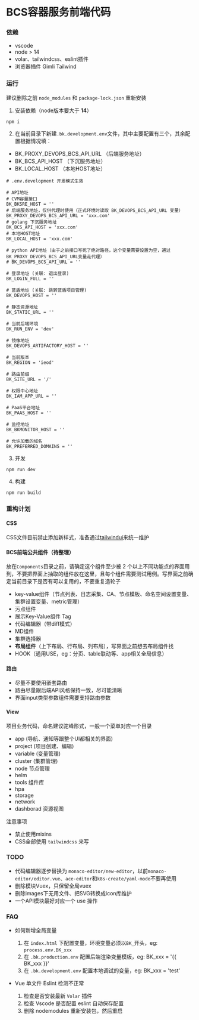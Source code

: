 # BCS容器服务前端代码

### 依赖

- vscode
- node > 14
- volar、tailwindcss、eslint插件
- 浏览器插件 Gimli Tailwind

### 运行

建议删除之前 `node_modules` 和 `package-lock.json` 重新安装

1. 安装依赖（node版本要大于 **14**）

```shell
npm i
```

2. 在当前目录下新建`.bk.development.env`文件，其中主要配置有三个，其余配置根据情况填：

  - BK_PROXY_DEVOPS_BCS_API_URL （后端服务地址）
  - BK_BCS_API_HOST （下沉服务地址）
  - BK_LOCAL_HOST （本地HOST地址）

```text
# .env.development 开发模式生效

# API地址
# CVM容量接口
BK_BKSRE_HOST = ''
# 后端服务地址，仅供代理时使用（正式环境时读取 BK_DEVOPS_BCS_API_URL 变量）
BK_PROXY_DEVOPS_BCS_API_URL = 'xxx.com'
# golang 下沉服务地址
BK_BCS_API_HOST = 'xxx.com'
# 本地HOST地址
BK_LOCAL_HOST = 'xxx.com'

# python API地址（由于之前接口写死了绝对路径，这个变量需要设置为空，通过BK_PROXY_DEVOPS_BCS_API_URL变量走代理）
# BK_DEVOPS_BCS_API_URL = ''

# 登录地址 (关联: 退出登录)
BK_LOGIN_FULL = ''

# 蓝盾地址 (关联: 跳转蓝盾项目管理)
BK_DEVOPS_HOST = ''

# 静态资源地址
BK_STATIC_URL = ''

# 当前后端环境
BK_RUN_ENV = 'dev'

# 镜像地址
BK_DEVOPS_ARTIFACTORY_HOST = ''

# 当前版本
BK_REGION = 'ieod'

# 路由前缀
BK_SITE_URL = '/'

# 权限中心地址
BK_IAM_APP_URL = ''

# PaaS平台地址
BK_PAAS_HOST = ''

# 监控地址
BK_BKMONITOR_HOST = ''

# 允许加载的域名
BK_PREFERRED_DOMAINS = ''

```

3. 开发

```shell
npm run dev
```

4. 构建

```shell
npm run build
```

### 重构计划

#### CSS

CSS文件目前禁止添加新样式，准备通过[tailwindui](https://tailwindui.com/documentation)来统一维护

#### BCS前端公共组件（待整理）

放在`Components`目录之前，请确定这个组件至少被 2 个以上不同功能点的界面用到，不要把界面上抽取的组件放在这里，且每个组件需要测试用例。写界面之前确定当前目录下是否有可以复用的，不要重复造轮子

- key-value组件（节点列表、日志采集、CA、节点模板、命名空间设置变量、集群设置变量、metric管理）
- 污点组件
- 展示Key-Value组件 Tag
- 代码编辑器（带diff模式）
- MD组件
- 集群选择器
- **布局组件**（上下布局、行布局、列布局），写界面之前想去布局组件找
- HOOK（通用USE，eg：分页、table联动等、app相关全局信息）

#### 路由

- 尽量不要使用嵌套路由
- 路由尽量跟后端API风格保持一致，尽可能清晰
- 界面input类型参数组件需要支持路由参数

#### View

项目业务代码，命名建议驼峰形式，一般一个菜单对应一个目录

- app (导航、通知等跟整个UI都相关的界面)
- project (项目创建、编辑)
- variable (变量管理)
- cluster (集群管理)
- node 节点管理
- helm
- tools 组件库
- hpa
- storage
- network
- dashborad 资源视图

注意事项

- 禁止使用mixins
- CSS全部使用 `tailwindcss` 来写

### TODO

- 代码编辑器逐步替换为 `monaco-editor/new-editor`，以前`monaco-editor/editor.vue`、`ace-editor`和`k8s-create/yaml-mode`不要再使用
- 删除模块Vuex，只保留全局vuex
- 删除images下无用文件、把SVG转换成icon库维护
- 一个API模块最好对应一个 use 操作

### FAQ

- 如何新增全局变量
  1. 在 `index.html` 下配置变量，环境变量必须以`BK_`开头，eg: `process.env.BK_xxx`
  2. 在 `.bk.production.env` 配置后端渲染变量模板，eg: BK_xxx = '{{ BK_xxx }}'
  3. 在 `.bk.development.env` 配置本地调试的变量，eg: BK_xxx = 'test'

- Vue 单文件 Eslint 检测不正常
  1. 检查是否安装最新 `Volar` 插件
  2. 检查 Vscode 是否配置 eslint 自动保存配置
  3. 删除 nodemodules 重新安装包，然后重启